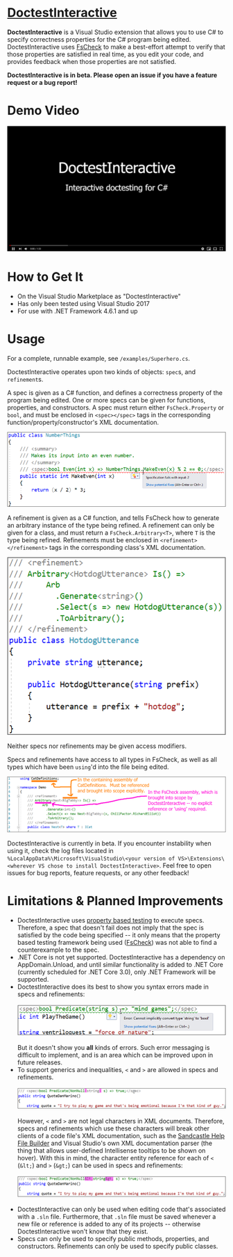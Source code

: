 # [DoctestInteractive](https://github.com/tomakita/DoctestInteractive)

**DoctestInteractive** is a Visual Studio extension that allows you to use C# to specify correctness properties for the C# program being edited.  DoctestInteractive uses [FsCheck](https://github.com/fscheck/FsCheck) to make a best-effort attempt to verify that those properties are satisfied in real time, as you edit your code, and provides feedback when those properties are not satisfied.

**DoctestInteractive is in beta.  Please open an issue if you have a feature request or a bug report!**

# Demo Video

[![demo](visuals/demo_thumbnail.png)](https://www.youtube.com/ "DoctestInteractive Demo Video")

# How to Get It

- On the Visual Studio Marketplace as "DoctestInteractive"
- Has only been tested using Visual Studio 2017
- For use with .NET Framework 4.6.1 and up

# Usage

For a complete, runnable example, see `/examples/Superhero.cs`.

DoctestInteractive operates upon two kinds of objects: `spec`s, and `refinement`s.  

A spec is given as a C# function, and defines a correctness property of the program being edited.  One or more specs can be given for functions, properties, and constructors.  A spec must return either `FsCheck.Property` or `bool`, and must be enclosed in `<spec></spec>` tags in the corresponding function/property/constructor's XML documentation.

![Spec Example](visuals/spec_ex.png)

A refinement is given as a C# function, and tells FsCheck how to generate an arbitrary instance of the type being refined.  A refinement can only be given for a class, and must return a `FsCheck.Arbitrary<T>`, where `T` is the type being refined.  Refinements must be enclosed in `<refinement></refinement>` tags in the corresponding class's XML documentation.

![Refinement Example](visuals/refinement_ex.png)

Neither specs nor refinements may be given access modifiers.

Specs and refinements have access to all types in FsCheck, as well as all types which have been `using`'d into the file being edited.

![Scope Example](visuals/scope_ex.png)

DoctestInteractive is currently in beta.  If you encounter instability when using it, check the log files located in `%LocalAppData%\Microsoft\VisualStudio\<your version of VS>\Extensions\<wherever VS chose to install DoctestInteractive>`.  Feel free to open issues for bug reports, feature requests, or any other feedback!

# Limitations & Planned Improvements

- DoctestInteractive uses [property based testing](https://hypothesis.works/articles/what-is-property-based-testing/) to execute specs.  Therefore, a spec that doesn't fail does not imply that the spec is satisfied by the code being specified -- it only means that the property based testing framework being used ([FsCheck](https://github.com/fscheck/FsCheck)) was not able to find a counterexample to the spec.
- .NET Core is not yet supported.  DoctestInteractive has a dependency on AppDomain.Unload, and until similar functionality is added to .NET Core (currently scheduled for .NET Core 3.0), only .NET Framework will be supported.
- DoctestInteractive does its best to show you syntax errors made in specs and refinements:<br/><br/>
![Error Messaging](visuals/error_messaging.png)<br/><br/>
But it doesn't show you **all** kinds of errors.  Such error messaging is difficult to implement, and is an area which can be improved upon in future releases.
- To support generics and inequalities, `<` and `>` are allowed in specs and refinements.<br/><br/>
![CERless Usage](visuals/non_cer_ex.png)<br/><br/>
However, `<` and `>` are not legal characters in XML documents.  Therefore, specs and refinements which use these characters will break other clients of a code file's XML documentation, such as the [Sandcastle Help File Builder](https://github.com/EWSoftware/SHFB) and Visual Studio's own XML documentation parser (the thing that allows user-defined Intellisense tooltips to be shown on hover).  With this in mind, the character entity reference for each of `<` (`&lt;`) and `>` (`&gt;`) can be used in specs and refinements:<br/><br/>
![CER Usage](visuals/cer_ex.png)<br/><br/>
- DoctestInteractive can only be used when editing code that's associated with a `.sln` file.  Furthermore, that `.sln` file must be saved whenever a new file or reference is added to any of its projects -- otherwise DoctestInteractive won't know that they exist.
- Specs can only be used to specify public methods, properties, and constructors.  Refinements can only be used to specify public classes.